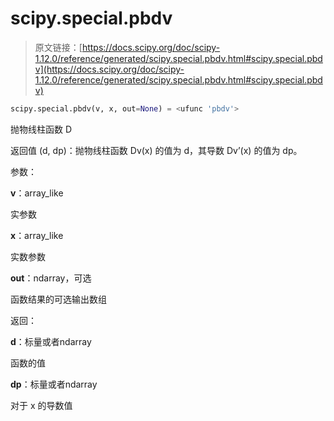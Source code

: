 # scipy.special.pbdv

> 原文链接：[https://docs.scipy.org/doc/scipy-1.12.0/reference/generated/scipy.special.pbdv.html#scipy.special.pbdv](https://docs.scipy.org/doc/scipy-1.12.0/reference/generated/scipy.special.pbdv.html#scipy.special.pbdv)

```py
scipy.special.pbdv(v, x, out=None) = <ufunc 'pbdv'>
```

抛物线柱函数 D

返回值 (d, dp)：抛物线柱函数 Dv(x) 的值为 d，其导数 Dv’(x) 的值为 dp。

参数：

**v**：array_like

实参数

**x**：array_like

实数参数

**out**：ndarray，可选

函数结果的可选输出数组

返回：

**d**：标量或者ndarray

函数的值

**dp**：标量或者ndarray

对于 x 的导数值
